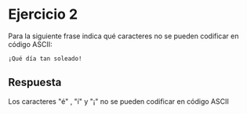# Ejercicio 2

Para la siguiente frase indica qué caracteres no se pueden codificar en código ASCII:

```binary
¡Qué día tan soleado!

```

## Respuesta

Los caracteres "é" , "í" y "¡" no se pueden codificar en código ASCII
